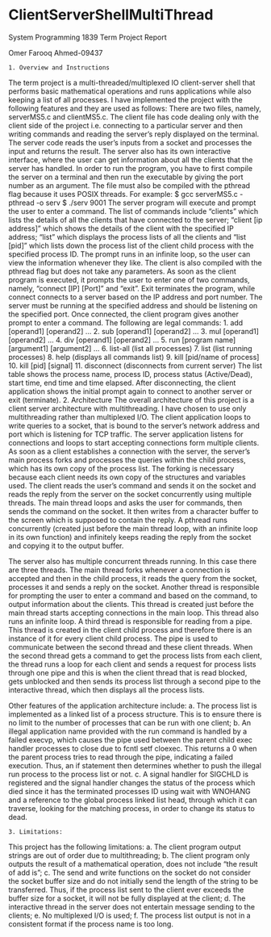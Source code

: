 # ClientServerShellMultiThread
System Programming 1839
Term Project Report

Omer Farooq Ahmed-09437

    1. Overview and Instructions
The term project is a multi-threaded/multiplexed IO client-server shell that performs basic mathematical operations and runs applications while also keeping a list of all processes. I have implemented the project with the following features and they are used as follows:
There are two files, namely, serverMS5.c and clientMS5.c. The client file has code dealing only with the client side of the project i.e. connecting to a particular server and then writing commands and reading the server’s reply displayed on the terminal. The server code reads the user’s inputs from a socket and processes the input and returns the result. The server also has its own interactive interface, where the user can get information about all the clients that the server has handled. 
In order to run the program, you have to first compile the server on a terminal and then run the executable by giving the port number as an argument. The file must also be compiled with the pthread flag because it uses POSIX threads. For example:
$ gcc serverMS5.c -pthread -o serv
$ ./serv 9001
The server program will execute and prompt the user to enter a command. The list of commands include “clients” which lists the details of all the clients that have connected to the server; “client [ip address]” which shows the details of the client with the specified IP address; “list” which displays the process lists of all the clients and “list [pid]” which lists down the process list of the client child process with the specified process ID. The prompt runs in an infinite loop, so the user can view the information whenever they like.
The client is also compiled with the pthread flag but does not take any parameters. As soon as the client program is executed, it prompts the user to enter one of two commands, namely, “connect [IP] [Port]” and “exit”. Exit terminates the program, while connect connects to a server based on the IP address and port number. The server must be running at the specified address and should be listening on the specified port. Once connected, the client program gives another prompt to enter a command. The following are legal commands:
    1. add [operand1] [operand2] …
    2. sub [operand1] [operand2] …
    3. mul [operand1] [operand2] …
    4. div [operand1] [operand2] …
    5. run [program name] [argument1] [argument2] …
    6. list-all (list all processes)
    7. list (list running processes)
    8. help (displays all commands list)
    9. kill [pid/name of process] 
    10. kill [pid] [signal]
    11. disconnect (disconnects from current server)
The list table shows the process name, process ID, process status (Active/Dead), start time, end time and time elapsed. After disconnecting, the client application shows the initial prompt again to connect to another server or exit (terminate).
    2. Architecture
The overall architecture of this project is a client server architecture with multithreading. I have chosen to use only multithreading rather than multiplexed I/O. The client application loops to write queries to a socket, that is bound to the server’s network address and port which is listening for TCP traffic. The server application listens for connections and loops to start accepting connections form multiple clients. As soon as a client establishes a connection with the server, the server’s main process forks and processes the queries within the child process, which has its own copy of the process list. The forking is necessary because each client needs its own copy of the structures and variables used. The client reads the user’s command and sends it on the socket and reads the reply from the server on the socket concurrently using multiple threads. The main thread loops and asks the user for commands, then sends the command on the socket. It then writes from a character buffer to the screen which is supposed to contain the reply. A pthread runs concurrently (created just before the main thread loop, with an infinite loop in its own function) and infinitely keeps reading the reply from the socket and copying it to the output buffer. 

The server also has multiple concurrent threads running. In this case there are three threads. The main thread forks whenever a connection is accepted and then in the child process, it reads the query from the socket, processes it and sends a reply on the socket. Another thread is responsible for prompting the user to enter a command and based on the command, to output information about the clients. This thread is created just before the main thread starts accepting connections in the main loop. This thread also runs an infinite loop. A third thread is responsible for reading from a pipe. This thread is created in the client child process and therefore there is an instance of it for every client child process. The pipe is used to communicate between the second thread and these client threads. When the second thread gets a command to get the process lists from each client, the thread runs a loop for each client and sends a request for process lists through one pipe and this is when the client thread that is read blocked, gets unblocked and then sends its process list through a second pipe to the interactive thread, which then displays all the process lists. 

Other features of the application architecture include:
    a. The process list is implemented as a linked list of a process structure. This is to ensure there is no limit to the number of processes that can be run with one client;
    b. An illegal application name provided with the run command is handled by a failed execvp, which causes the pipe used between the parent child exec handler processes to close due to fcntl setf cloexec. This returns a 0 when the parent process tries to read through the pipe, indicating a failed execution. Thus, an if statement then determines whether to push the illegal run process to the process list or not. 
    c. A signal handler for SIGCHLD is registered and the signal handler changes the status of the process which died since it has the terminated processes ID using wait with WNOHANG and a reference to the global process linked list head, through which it can traverse, looking for the matching process, in order to change its status to dead. 
    
    
    3. Limitations:
This project has the following limitations:
    a. The client program output strings are out of order due to multithreading;
    b. The client program only outputs the result of a mathematical operation, does not include “the result of add is”;
    c. The send and write functions on the socket do not consider the socket buffer size and do not initially send the length of the string to be transferred. Thus, if the process list sent to the client ever exceeds the buffer size for a socket, it will not be fully displayed at the client;
    d. The interactive thread in the server does not entertain message sending to the clients;
    e. No multiplexed I/O is used;
    f. The process list output is not in a consistent format if the process name is too long.
